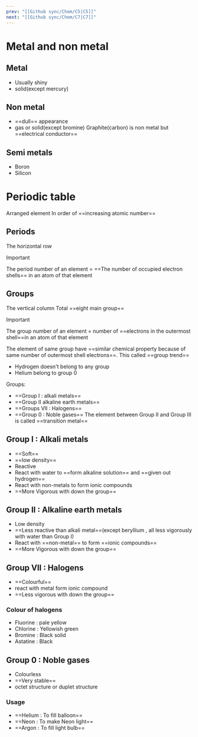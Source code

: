 ```yaml
---
prev: "[[Github sync/Chem/C5|C5]]"
next: "[[Github sync/Chem/C7|C7]]"
---
```


# Metal and non metal
## Metal 
- Usually shiny
- solid(except mercury)
## Non metal
- ==dull== appearance
- gas or solid(except bromine)
Graphite(carbon) is non metal but ==electrical conductor==
## Semi metals
- Boron
- Silicon
# Periodic table
Arranged element In order of ==increasing atomic number==

## Periods
The horizontal row 
> [!IMPORTANT]
The period number of an element = ==The number of occupied electron shells== in an atom of that element
## Groups
The vertical column 
Total ==eight main group==
> [!IMPORTANT]
The group number of an element =  number of ==electrons in the outermost shell==in an atom of that element

The element of same group have ==similar chemical property because of same number of outermost shell electrons==. This called ==group trend==
- Hydrogen doesn't belong to any group
- Helium belong to group 0

Groups:
- ==Group I : alkali metals==
- ==Group II  alkaline earth metals==
- ==Groups VII : Halogens==
- ==Group 0 : Noble gases==
The element between Group II and Group III is called ==transition metal==


## Group I : Alkali metals
- ==Soft== 
- ==low density==
- Reactive 
- React with water to ==form alkaline solution== and ==given out hydrogen==
- React with non-metals to form ionic compounds
- ==More Vigorous with down the group==
## Group II : Alkaline earth metals
- Low density
- ==Less reactive than alkali metal==(except beryllium , all less vigorously with water than Group I)
- React with ==non-metal== to form ==ionic compounds==
- ==More Vigorous with down the group==

## Group VII : Halogens
- ==Colourful==
- react with metal form ionic compound
- ==Less vigorous with down the group==


### Colour of halogens
- Fluorine : pale yellow 
- Chlorine : Yellowish green
- Bromine : Black solid 
- Astatine : Black
## Group 0 : Noble gases
- Colourless
- ==Very stable==
- octet structure or duplet structure

### Usage 
- ==Helium : To fill balloon==
- ==Neon : To make Neon light==
- ==Argon : To fill light bulb==